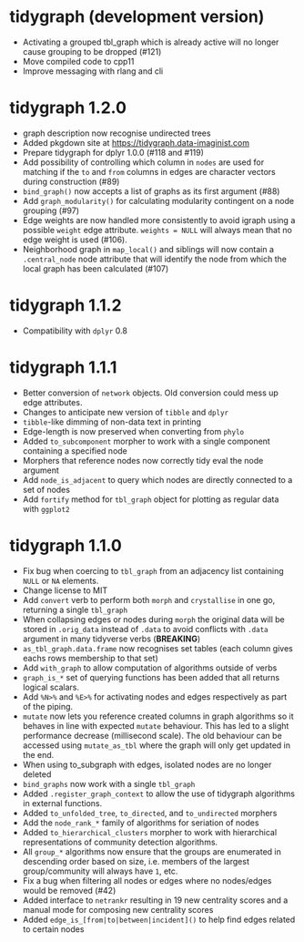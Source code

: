 # tidygraph (development version)

* Activating a grouped tbl_graph which is already active will no longer 
  cause grouping to be dropped (#121)
* Move compiled code to cpp11
* Improve messaging with rlang and cli

# tidygraph 1.2.0

* graph description now recognise undirected trees
* Added pkgdown site at https://tidygraph.data-imaginist.com
* Prepare tidygraph for dplyr 1.0.0 (#118 and #119)
* Add possibility of controlling which column in `nodes` are used for matching
  if the `to` and `from` columns in edges are character vectors during 
  construction (#89)
* `bind_graph()` now accepts a list of graphs as its first argument (#88)
* Add `graph_modularity()` for calculating modularity contingent on a node 
  grouping (#97)
* Edge weights are now handled more consistently to avoid igraph using a 
  possible `weight` edge attribute. `weights = NULL` will always mean that no
  edge weight is used (#106).
* Neighborhood graph in `map_local()` and siblings will now contain a 
  `.central_node` node attribute that will identify the node from which the 
  local graph has been calculated (#107)

# tidygraph 1.1.2

* Compatibility with `dplyr` 0.8

# tidygraph 1.1.1

* Better conversion of `network` objects. Old conversion could mess up edge 
  attributes.
* Changes to anticipate new version of `tibble` and `dplyr`
* `tibble`-like dimming of non-data text in printing
* Edge-length is now preserved when converting from `phylo`
* Added `to_subcomponent` morpher to work with a single component containing a 
  specified node
* Morphers that reference nodes now correctly tidy eval the node argument
* Add `node_is_adjacent` to query which nodes are directly connected to a set of
  nodes
* Add `fortify` method for `tbl_graph` object for plotting as regular data with 
  `ggplot2`

# tidygraph 1.1.0

* Fix bug when coercing to `tbl_graph` from an adjacency list containing `NULL`
  or `NA` elements.
* Change license to MIT
* Add `convert` verb to perform both `morph` and `crystallise` in one go, 
  returning a single `tbl_graph`
* When collapsing edges or nodes during `morph` the original data will be stored
  in `.orig_data` instead of `.data` to avoid conflicts with `.data` argument in
  many tidyverse verbs (**BREAKING**)
* `as_tbl_graph.data.frame` now recognises set tables (each column gives eachs
  rows membership to that set)
* Add `with_graph` to allow computation of algorithms outside of verbs
* `graph_is_*` set of querying functions has been added that all returns logical
  scalars.
* Add `%N>%` and `%E>%` for activating nodes and edges respectively as part of
  the piping.
* `mutate` now lets you reference created columns in graph algorithms so it 
  behaves in line with expected `mutate` behaviour. This has led to a slight
  performance decrease (millisecond scale). The old behaviour can be accessed
  using `mutate_as_tbl` where the graph will only get updated in the end.
* When using to_subgraph with edges, isolated nodes are no longer deleted
* `bind_graphs` now work with a single `tbl_graph`
* Added `.register_graph_context` to allow the use of tidygraph algorithms in
  external functions.
* Added `to_unfolded_tree`, `to_directed`, and `to_undirected` morphers
* Add the `node_rank_*` family of algorithms for seriation of nodes
* Added `to_hierarchical_clusters` morpher to work with hierarchical 
  representations of community detection algorithms.
* All `group_*` algorithms now ensure that the groups are enumerated in 
  descending order based on size, i.e. members of the largest group/community
  will always have `1`, etc.
* Fix a bug when filtering all nodes or edges where no nodes/edges would be 
  removed (#42)
* Added interface to `netrankr` resulting in 19 new centrality scores and a 
  manual mode for composing new centrality scores
* Added `edge_is_[from|to|between|incident]()` to help find edges related to
  certain nodes
